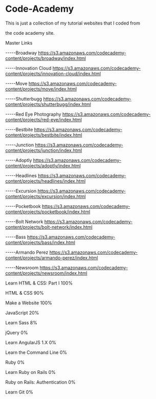 # Code-Academy


This is just a collection of my tutorial websites that I coded from 

the code academy site.

Master Links

-----Broadway
https://s3.amazonaws.com/codecademy-content/projects/broadway/index.html


-----Innovation Cloud
https://s3.amazonaws.com/codecademy-content/projects/innovation-cloud/index.html


-----Move
https://s3.amazonaws.com/codecademy-content/projects/move/index.html


-----Shutterbugg
https://s3.amazonaws.com/codecademy-content/projects/shutterbugg/index.html


-----Red Eye Photography
https://s3.amazonaws.com/codecademy-content/projects/red-eye/index.html


-----Bestbite
https://s3.amazonaws.com/codecademy-content/projects/bestbite/index.html


-----Junction
https://s3.amazonaws.com/codecademy-content/projects/junction/index.html


-----Adoptly
https://s3.amazonaws.com/codecademy-content/projects/adoptly/index.html


-----Headlines
https://s3.amazonaws.com/codecademy-content/projects/headlines/index.html


-----Excursion
https://s3.amazonaws.com/codecademy-content/projects/excursion/index.html


-----Pocketbook
https://s3.amazonaws.com/codecademy-content/projects/pocketbook/index.html


-----Bolt Network
https://s3.amazonaws.com/codecademy-content/projects/bolt-network/index.html


-----Bass
https://s3.amazonaws.com/codecademy-content/projects/bass/index.html


-----Armando Perez
https://s3.amazonaws.com/codecademy-content/projects/armando-perez/index.html


-----Newsroom
https://s3.amazonaws.com/codecademy-content/projects/newsroom/index.html



Learn HTML & CSS: Part I
100%

HTML & CSS
90%

Make a Website
100%

JavaScript
20%

Learn Sass
8%

jQuery
0%

Learn AngularJS 1.X
0%

Learn the Command Line
0%

Ruby
0%

Learn Ruby on Rails
0%

Ruby on Rails: Authentication
0%

Learn Git
0%










